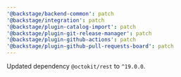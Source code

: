 ```yaml
---
'@backstage/backend-common': patch
'@backstage/integration': patch
'@backstage/plugin-catalog-import': patch
'@backstage/plugin-git-release-manager': patch
'@backstage/plugin-github-actions': patch
'@backstage/plugin-github-pull-requests-board': patch
---
```


Updated dependency `@octokit/rest` to `^19.0.0`.
